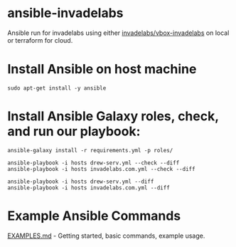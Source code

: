 # ansible-invadelabs

Ansible run for invadelabs using either [invadelabs/vbox-invadelabs](https://github.com/invadelabs/vbox-invadelabs) on local or terraform for cloud.

# Install Ansible on host machine
~~~
sudo apt-get install -y ansible
~~~

# Install Ansible Galaxy roles, check, and run our playbook:
~~~
ansible-galaxy install -r requirements.yml -p roles/

ansible-playbook -i hosts drew-serv.yml --check --diff
ansible-playbook -i hosts invadelabs.com.yml --check --diff

ansible-playbook -i hosts drew-serv.yml --diff
ansible-playbook -i hosts invadelabs.com.yml --diff
~~~

# Example Ansible Commands
[EXAMPLES.md](EXAMPLES.md) - Getting started, basic commands, example usage.
